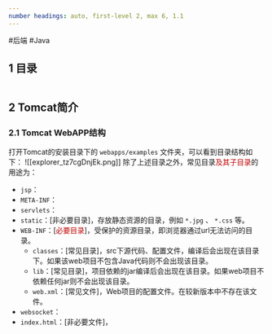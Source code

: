 ```yaml
---
number headings: auto, first-level 2, max 6, 1.1
---
```

#后端 #Java 

## 1 目录

```toc
```

## 2 Tomcat简介





### 2.1 Tomcat WebAPP结构

打开Tomcat的安装目录下的 `webapps/examples` 文件夹，可以看到目录结构如下：
![[explorer_tz7cgDnjEk.png]]
除了上述目录之外，常见目录<font color="#c00000">及其子目录</font>的用途为：
- `jsp`：
- `META-INF`：
- `servlets`：
- `static`：\[非必要目录\]，存放静态资源的目录，例如 `*.jpg` 、 `*.css` 等。
- `WEB-INF`：\[<font color="#c00000">必要目录</font>\]，受保护的资源目录，即浏览器通过url无法访问的目录。
	- `classes`：\[常见目录\]，src下源代码、配置文件，编译后会出现在该目录下。如果该web项目不包含Java代码则不会出现该目录。
	- `lib`：\[常见目录\]，项目依赖的jar编译后会出现在该目录。如果web项目不依赖任何jar则不会出现该目录。
	- `web.xml`：\[常见文件\]，Web项目的配置文件。在较新版本中不存在该文件。
- `websocket`：
- `index.html`：\[非必要文件\]，
